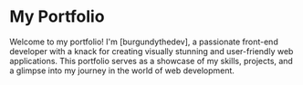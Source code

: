 # My Portfolio

Welcome to my portfolio! I'm [burgundythedev], a passionate front-end developer with a knack for creating visually stunning and user-friendly web applications. This portfolio serves as a showcase of my skills, projects, and a glimpse into my journey in the world of web development.
